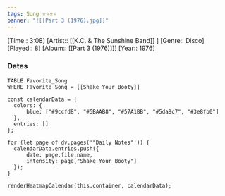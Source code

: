 ```yaml
---
tags: Song ⭐⭐⭐⭐ 
banner: "![[Part 3 (1976).jpg]]"
---
```

[Time:: 3:08]
[Artist:: [[K.C. & The Sunshine Band]] ]
[Genre:: Disco]
[Played:: 8]
[Album:: [[Part 3 (1976)]]]
[Year:: 1976]
### Dates
````dataview
TABLE Favorite_Song
WHERE Favorite_Song = [[Shake Your Booty]]
````
  ```dataviewjs
const calendarData = { 
	colors: { 
		blue: ["#9ccfd8", "#5BAAB8", "#57A1BB", "#5da8c7", "#3e8fb0"] 
	}, 
	entries: [] 
}; 

for (let page of dv.pages('"Daily Notes"')) { 
	calendarData.entries.push({ 
		date: page.file.name, 
		intensity: page["Shake_Your_Booty"]
	}); 
} 

renderHeatmapCalendar(this.container, calendarData);
```
